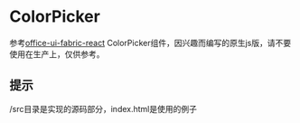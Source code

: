 # ColorPicker
参考[office-ui-fabric-react]((https://www.runoob.com)) ColorPicker组件，因兴趣而编写的原生js版，请不要使用在生产上，仅供参考。


## 提示
/src目录是实现的源码部分，index.html是使用的例子